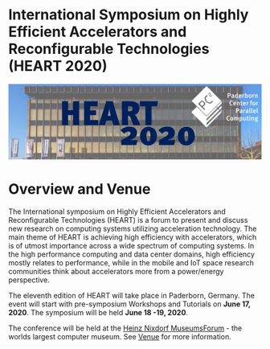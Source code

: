 # International Symposium on Highly Efficient Accelerators and Reconfigurable Technologies (HEART 2020)
![Location of the Symposium](img/home-header.jpg)

# Overview and Venue

The International symposium on Highly Efficient Accelerators and Reconfigurable Technologies (HEART) is a forum to present and discuss new research on computing systems utilizing acceleration technology. The main theme of HEART is achieving high efficiency with accelerators, which is of utmost importance across a wide spectrum of computing systems. In the high performance computing and data center domains, high efficiency mostly relates to performance, while in the mobile and IoT space research communities think about accelerators more from a power/energy perspective.

The eleventh edition of HEART will take place in Paderborn, Germany. The event will start with pre-symposium Workshops and Tutorials on **June 17, 2020**. The symposium will be held **June 18 -19, 2020**.

The conference will be held at the [Heinz Nixdorf MuseumsForum](https://www.hnf.de/en/home.html) - the worlds largest computer museum. See [Venue](venue.md) for more information.
